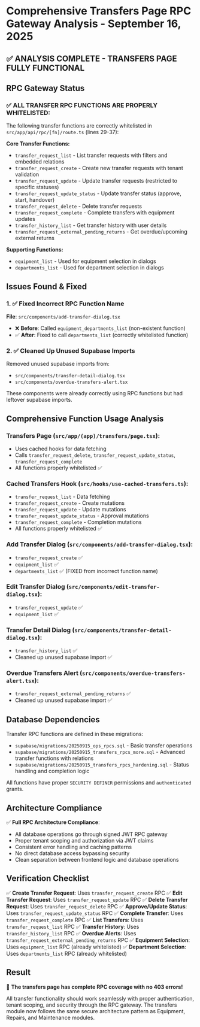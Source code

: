 # Comprehensive Transfers Page RPC Gateway Analysis - September 16, 2025

## ✅ **ANALYSIS COMPLETE - TRANSFERS PAGE FULLY FUNCTIONAL**

## RPC Gateway Status

### **✅ ALL TRANSFER RPC FUNCTIONS ARE PROPERLY WHITELISTED:**

The following transfer functions are correctly whitelisted in `src/app/api/rpc/[fn]/route.ts` (lines 29-37):

**Core Transfer Functions:**
- `transfer_request_list` - List transfer requests with filters and embedded relations
- `transfer_request_create` - Create new transfer requests with tenant validation  
- `transfer_request_update` - Update transfer requests (restricted to specific statuses)
- `transfer_request_update_status` - Update transfer status (approve, start, handover)
- `transfer_request_delete` - Delete transfer requests
- `transfer_request_complete` - Complete transfers with equipment updates
- `transfer_history_list` - Get transfer history with user details
- `transfer_request_external_pending_returns` - Get overdue/upcoming external returns

**Supporting Functions:**
- `equipment_list` - Used for equipment selection in dialogs
- `departments_list` - Used for department selection in dialogs

## Issues Found & Fixed

### 1. ✅ **Fixed Incorrect RPC Function Name**

**File**: `src/components/add-transfer-dialog.tsx`
- ❌ **Before**: Called `equipment_departments_list` (non-existent function)
- ✅ **After**: Fixed to call `departments_list` (correctly whitelisted function)

### 2. ✅ **Cleaned Up Unused Supabase Imports**

Removed unused supabase imports from:
- `src/components/transfer-detail-dialog.tsx`
- `src/components/overdue-transfers-alert.tsx`

These components were already correctly using RPC functions but had leftover supabase imports.

## Comprehensive Function Usage Analysis

### **Transfers Page** (`src/app/(app)/transfers/page.tsx`):
- Uses cached hooks for data fetching
- Calls `transfer_request_delete`, `transfer_request_update_status`, `transfer_request_complete`
- All functions properly whitelisted ✅

### **Cached Transfers Hook** (`src/hooks/use-cached-transfers.ts`):
- `transfer_request_list` - Data fetching
- `transfer_request_create` - Create mutations
- `transfer_request_update` - Update mutations  
- `transfer_request_update_status` - Approval mutations
- `transfer_request_complete` - Completion mutations
- All functions properly whitelisted ✅

### **Add Transfer Dialog** (`src/components/add-transfer-dialog.tsx`):
- `transfer_request_create` ✅
- `equipment_list` ✅  
- `departments_list` ✅ (FIXED from incorrect function name)

### **Edit Transfer Dialog** (`src/components/edit-transfer-dialog.tsx`):
- `transfer_request_update` ✅
- `equipment_list` ✅

### **Transfer Detail Dialog** (`src/components/transfer-detail-dialog.tsx`):
- `transfer_history_list` ✅
- Cleaned up unused supabase import ✅

### **Overdue Transfers Alert** (`src/components/overdue-transfers-alert.tsx`):
- `transfer_request_external_pending_returns` ✅
- Cleaned up unused supabase import ✅

## Database Dependencies

Transfer RPC functions are defined in these migrations:
- `supabase/migrations/20250915_ops_rpcs.sql` - Basic transfer operations
- `supabase/migrations/20250915_transfers_rpcs_more.sql` - Advanced transfer functions with relations
- `supabase/migrations/20250915_transfers_rpcs_hardening.sql` - Status handling and completion logic

All functions have proper `SECURITY DEFINER` permissions and `authenticated` grants.

## Architecture Compliance

✅ **Full RPC Architecture Compliance**:
- All database operations go through signed JWT RPC gateway
- Proper tenant scoping and authorization via JWT claims
- Consistent error handling and caching patterns
- No direct database access bypassing security
- Clean separation between frontend logic and database operations

## Verification Checklist

✅ **Create Transfer Request**: Uses `transfer_request_create` RPC
✅ **Edit Transfer Request**: Uses `transfer_request_update` RPC
✅ **Delete Transfer Request**: Uses `transfer_request_delete` RPC
✅ **Approve/Update Status**: Uses `transfer_request_update_status` RPC
✅ **Complete Transfer**: Uses `transfer_request_complete` RPC
✅ **List Transfers**: Uses `transfer_request_list` RPC
✅ **Transfer History**: Uses `transfer_history_list` RPC
✅ **Overdue Alerts**: Uses `transfer_request_external_pending_returns` RPC
✅ **Equipment Selection**: Uses `equipment_list` RPC (already whitelisted)
✅ **Department Selection**: Uses `departments_list` RPC (already whitelisted)

## Result

🎉 **The transfers page has complete RPC coverage with no 403 errors!**

All transfer functionality should work seamlessly with proper authentication, tenant scoping, and security through the RPC gateway. The transfers module now follows the same secure architecture pattern as Equipment, Repairs, and Maintenance modules.